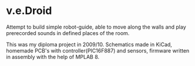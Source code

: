 # v.e.Droid

Attempt to build simple robot-guide, able to move along the walls and play prerecorded sounds in defined places of the room.

This was my diploma project in 2009/10. Schematics made in KiCad, homemade PCB's with controller(PIC16F887) and sensors, firmware written in assembly with the help of MPLAB 8.
